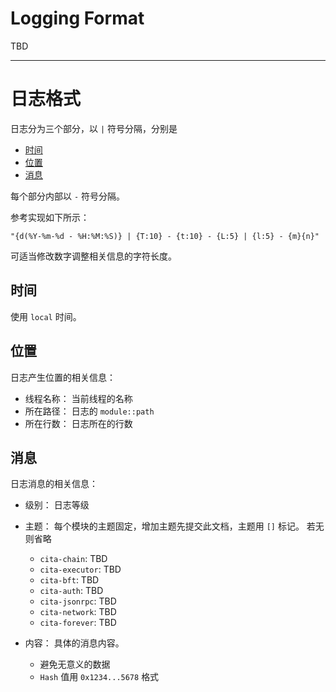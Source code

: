 # Logging Format

TBD

----------------

# 日志格式

日志分为三个部分，以 `|` 符号分隔，分别是

* [时间](#时间)
* [位置](#位置)
* [消息](#消息)

每个部分内部以 `-` 符号分隔。

参考实现如下所示：

```
"{d(%Y-%m-%d - %H:%M:%S)} | {T:10} - {t:10} - {L:5} | {l:5} - {m}{n}"
```

可适当修改数字调整相关信息的字符长度。

## 时间

使用 `local` 时间。

## 位置

日志产生位置的相关信息：

* 线程名称： 当前线程的名称
* 所在路径： 日志的 `module::path`
* 所在行数： 日志所在的行数

## 消息

日志消息的相关信息：

* 级别： 日志等级
* 主题： 每个模块的主题固定，增加主题先提交此文档，主题用 `[]` 标记。 若无则省略

    - `cita-chain`: TBD
    - `cita-executor`: TBD
    - `cita-bft`: TBD
    - `cita-auth`: TBD
    - `cita-jsonrpc`: TBD
    - `cita-network`: TBD
    - `cita-forever`: TBD

* 内容： 具体的消息内容。

    - 避免无意义的数据
    - `Hash` 值用 `0x1234...5678` 格式
